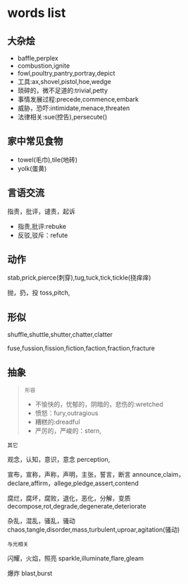 # words list

## 大杂烩
- baffle,perplex
- combustion,ignite
- fowl,poultry,pantry,portray,depict
- 工具:ax,shovel,pistol,hoe,wedge
- 琐碎的，微不足道的:trivial,petty
- 事情发展过程:precede,commence,embark
- 威胁，恐吓:intimidate,menace,threaten
- 法律相关:sue(控告),persecute()



## 家中常见食物
- towel(毛巾),tile(地砖)
- yolk(蛋黄)

## 言语交流
指责，批评，谴责，起诉
- 指责,批评:rebuke
- 反驳,驳斥：refute


## 动作

stab,prick,pierce(刺穿),tug,tuck,tick,tickle(挠痒痒)

抛，扔，投
toss,pitch,


## 形似

shuffle,shuttle,shutter,chatter,clatter

fuse,fussion,fission,fiction,faction,fraction,fracture

## 抽象

> `形容` 
> - 不愉快的，忧郁的，阴暗的，悲伤的:wretched
> - 愤怒：fury,outragious
> - 糟糕的:dreadful
> - 严厉的，严峻的：stern,

`其它`

观念，认知，意识，意念 
perception,

宣布，宣称，声称，声明，主张，誓言，断言
announce,claim，declare,affirm，allege,pledge,assert,contend

腐烂，腐坏，腐败，退化，恶化，分解，变质
decompose,rot,degrade,degenerate,deteriorate

杂乱，混乱，骚乱，骚动
chaos,tangle,disorder,mass,turbulent,uproar,agitation(骚动)







`与光相关`

闪耀，火焰，照亮
sparkle,illuminate,flare,gleam


爆炸
blast,burst




